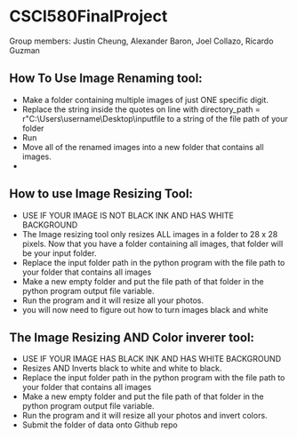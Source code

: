 # CSCI580FinalProject

Group members: Justin Cheung, Alexander Baron, Joel Collazo, Ricardo Guzman
## How To Use Image Renaming tool:
  - Make a folder containing multiple images of just ONE specific digit. 
  - Replace the string inside the quotes on line with directory_path = r"C:\Users\username\Desktop\inputfile to a string of the file path of your folder
  - Run
  - Move all of the renamed images into a new folder that contains all images.
  - 
## How to use Image Resizing Tool:
  - USE IF YOUR IMAGE IS NOT BLACK INK AND HAS WHITE BACKGROUND
  - The Image resizing tool only resizes ALL images in a folder to 28 x 28 pixels. Now that you have a folder containing all images, that folder will be your input folder.
  - Replace the input folder path in the python program with the file path to your folder that contains all images
  - Make a new empty folder and put the file path of that folder in the python program output file variable.
  - Run the program and it will resize all your photos.
  - you will now need to figure out how to turn images black and white
  

## The Image Resizing AND Color inverer tool:
  - USE IF YOUR IMAGE HAS BLACK INK AND HAS WHITE BACKGROUND
  - Resizes AND Inverts black to white and white to black.
  - Replace the input folder path in the python program with the file path to your folder that contains all images
  - Make a new empty folder and put the file path of that folder in the python program output file variable.
  - Run the program and it will resize all your photos and invert colors.
  - Submit the folder of data onto Github repo
